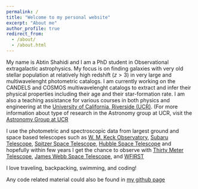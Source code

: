 ```yaml
---
permalink: /
title: "Welcome to my personal website"
excerpt: "About me"
author_profile: true
redirect_from:
  - /about/
  - /about.html
---
```


My name is Abtin Shahidi and I am a PhD student in Observational extragalactic astrophysics. My focus is on finding galaxies with very old stellar population at relatively high redshift ($z>3$) in very large and multiwavelenght photometric catalogs. I am currently working on the CANDELS and COSMOS multiwavelenght catalogs to extract and infer their physical properties including their age and their star-formation rate. I am also a teaching assistance for various courses in both physics and engineering at the [University of California, Riverside (UCR)](https://www.ucr.edu/). (For more information about type of research in the Astronomy group at UCR, visit the [Astronomy Group at UCR](https://pages.github.com)

I use the photometric and spectroscopic data from largest ground and space based telescopes such as [W. M. Keck Observatory](http://www.keckobservatory.org/), [Subaru Telescope](https://subarutelescope.org/), [Spitzer Space Telescope](https://www.nasa.gov/mission_pages/spitzer/main/index.html), [Hubble Space Telescope](http://hubblesite.org/) and hopefully within few years I get the chance to observe with [Thirty Meter Telescope](https://www.tmt.org/), [James Webb Space Telescope](https://www.jwst.nasa.gov/), and [WFIRST](https://wfirst.gsfc.nasa.gov/)

I love traveling, backpacking, swimming, and coding!

Any code related material could also be found in [my github page](https://github.com/abtinshahidi)
